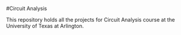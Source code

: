 #Circuit Analysis

This repository holds all the projects for Circuit Analysis course at the University of Texas at Arlington.
